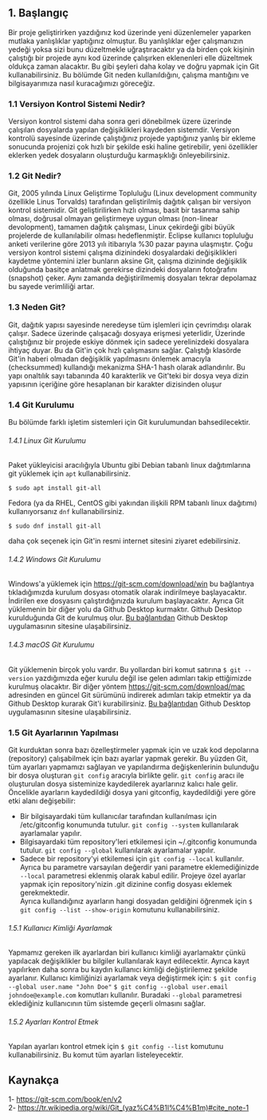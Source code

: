 
## 1. Başlangıç
Bir proje geliştirirken yazdığınız kod üzerinde yeni düzenlemeler yaparken mutlaka yanlışlıklar yaptığınız olmuştur. Bu yanlışlıklar eğer çalışmanızın yedeği yoksa sizi bunu düzeltmekle uğraştıracaktır ya da birden çok kişinin çalıştığı bir projede aynı kod üzerinde çalışırken eklenenleri elle düzeltmek oldukça zaman alacaktır. Bu gibi şeyleri daha kolay ve doğru yapmak için Git kullanabilirsiniz. Bu bölümde Git neden kullanıldığını, çalışma mantığını ve bilgisayarımıza nasıl kuracağımızı göreceğiz. 
### 1.1 Versiyon Kontrol Sistemi Nedir?
Versiyon kontrol sistemi daha sonra geri dönebilmek üzere üzerinde çalışılan dosyalarda yapılan değişiklikleri kaydeden sistemdir. Versiyon kontrolü sayesinde üzerinde çalıştığınız projede yaptığınız yanlış bir ekleme sonucunda projenizi çok hızlı bir şekilde eski haline getirebilir, yeni özellikler eklerken yedek dosyaların oluşturduğu karmaşıklığı önleyebilirsiniz. 

### 1.2 Git Nedir?
Git, 2005 yılında Linux Geliştirme Topluluğu (Linux development community özellikle Linus Torvalds) tarafından geliştirilmiş dağıtık çalışan bir versiyon kontrol sistemidir. Git geliştirilirken hızlı olması, basit bir tasarıma sahip olması, doğrusal olmayan geliştirmeye uygun olması (non-linear devolopment), tamamen dağıtık çalışması, Linux çekirdeği gibi büyük projelerde de kullanılabilir olması hedeflenmiştir. Eclipse kullanıcı topluluğu anketi verilerine göre 2013 yılı itibarıyla %30 pazar payına ulaşmıştır. 
Çoğu versiyon kontrol sistemi çalışma dizinindeki dosyalardaki değişiklikleri kaydetme yöntemini izler bunların aksine Git, çalışma dizininde değişiklik olduğunda basitçe anlatmak gerekirse dizindeki dosyaların fotoğrafını (snapshot) çeker. Aynı zamanda değiştirilmemiş dosyaları tekrar depolamaz bu sayede verimliliği artar.
### 1.3 Neden Git?
Git, dağıtık yapısı sayesinde neredeyse tüm işlemleri için çevrimdışı olarak çalışır. Sadece üzerinde çalışacağı dosyaya erişmesi yeterlidir, Üzerinde çalıştığınız bir projede eskiye dönmek için sadece yerelinizdeki dosyalara ihtiyaç duyar. Bu da Git'in çok hızlı çalışmasını sağlar.
Çalıştığı klasörde Git'in haberi olmadan değişiklik yapılmasını önlemek amacıyla (checksummed) kullandığı mekanizma SHA-1 hash olarak adlandırılır. Bu yapı onaltılık sayı tabanında 40 karakterlik ve Git'teki bir dosya veya dizin yapısının içeriğine göre hesaplanan bir karakter dizisinden oluşur 
### 1.4 Git Kurulumu
Bu bölümde farklı işletim sistemleri için Git kurulumundan bahsedilecektir.
###### 1.4.1 Linux Git Kurulumu
Paket yükleyicisi aracılığıyla Ubuntu gibi Debian tabanlı linux dağıtımlarına git yüklemek için ```apt``` kullanabilirsiniz.
```
$ sudo apt install git-all
```

Fedora (ya da RHEL, CentOS gibi yakından ilişkili RPM tabanlı linux dağıtımı) kullanıyorsanız ```dnf``` kullanabilirsiniz.
```
$ sudo dnf install git-all
```
daha çok seçenek için Git'in resmi internet sitesini ziyaret edebilirsiniz.

###### 1.4.2 Windows Git Kurulumu
Windows'a yüklemek için https://git-scm.com/download/win bu bağlantıya tıkladığımızda kurulum dosyası otomatik olarak indirilmeye başlayacaktır. İndirilen exe dosyasını çalıştırdığınızda kurulum başlayacaktır. Ayrıca Git yüklemenin bir diğer yolu da Github Desktop kurmaktır. Github Desktop kurulduğunda Git de kurulmuş olur. [Bu bağlantıdan](https://desktop.github.com/) Github Desktop uygulamasının sitesine ulaşabilirsiniz.  
###### 1.4.3 macOS Git Kurulumu 
Git yüklemenin birçok yolu vardır. Bu yollardan biri komut satırına ```$ git --version``` yazdığımızda eğer kurulu değil ise gelen adımları takip ettiğimizde kurulmuş olacaktır. Bir diğer yöntem https://git-scm.com/download/mac adresinden en güncel Git sürümünü indirerek adımları takip etmektir ya da Github Desktop kurarak Git'i kurabilirsiniz. [Bu bağlantıdan](https://desktop.github.com/) Github Desktop uygulamasının sitesine ulaşabilirsiniz.  
### 1.5 Git Ayarlarının Yapılması
Git kurduktan sonra bazı özelleştirmeler yapmak için ve uzak kod depolarına (repository) çalışabilmek için bazı ayarlar yapmak gerekir. Bu yüzden Git, tüm ayarları yapmamızı sağlayan ve yapılandırma değişkenlerinin bulunduğu bir dosya oluşturan ```git config``` aracıyla birlikte gelir. ```git config``` aracı ile oluşturulan dosya sisteminize kaydedilerek ayarlarınız kalıcı hale gelir. 
Öncelikle ayarların kaydedildiği dosya yani gitconfig, kaydedildiği yere göre etki alanı değişebilir:
  - Bir bilgisayardaki tüm kullanıcılar tarafından kullanılması için /etc/gitconfig konumunda tutulur. ```git config --system``` kullanılarak ayarlamalar yapılır. 
  - Bilgisayardaki tüm repository'leri etkilemesi için ~/.gitconfig konumunda tutulur. ```git config --global``` kullanılarak ayarlamalar yapılır. 
  - Sadece bir repository'yi etkilemesi için ```git config --local``` kullanılır. Ayrıca bu parametre varsayılan değerdir yani parametre eklemediğinizde ```--local``` parametresi eklenmiş olarak kabul edilir. Projeye özel ayarlar yapmak için repository'nizin .git dizinine config dosyası eklemek gerekmektedir.  
Ayrıca kullandığınız ayarların hangi dosyadan geldiğini öğrenmek için ```$ git config --list --show-origin``` komutunu kullanabilirsiniz.

###### 1.5.1 Kullanıcı Kimliği Ayarlamak
Yapmamız gereken ilk ayarlardan biri kullanıcı kimliği ayarlamaktır çünkü yapılacak değişiklikler bu bilgiler kullanılarak kayıt edilecektir. Ayrıca kayıt yapılırken daha sonra bu kaydın kullanıcı kimliği değiştirilemez şekilde ayarlanır. Kullanıcı kimliğinizi ayarlamak veya değiştirmek için:
```$ git config --global user.name "John Doe"```
```$ git config --global user.email johndoe@example.com```
komutları kullanılır. Buradaki ```--global``` parametresi eklediğiniz kullanıcının tüm sistemde geçerli olmasını sağlar.
###### 1.5.2 Ayarları Kontrol Etmek
Yapılan ayarları kontrol etmek için ```$ git config --list``` komutunu kullanabilirsiniz. Bu komut tüm ayarları listeleyecektir.  

## Kaynakça
1- https://git-scm.com/book/en/v2  
2- https://tr.wikipedia.org/wiki/Git_(yaz%C4%B1l%C4%B1m)#cite_note-1

